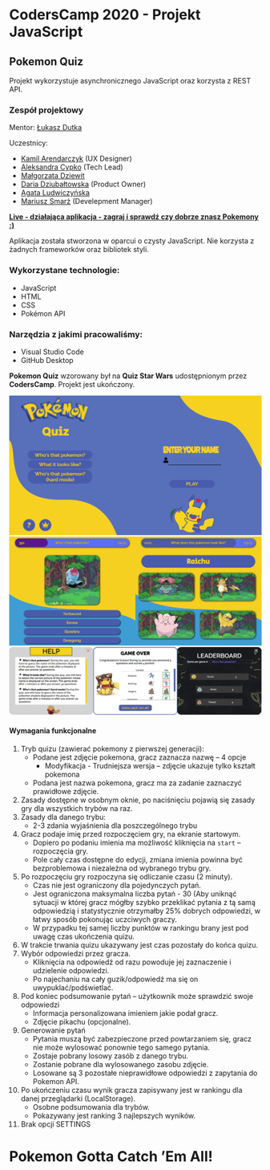 # CodersCamp 2020 - Projekt JavaScript
## Pokemon Quiz
Projekt wykorzystuje asynchronicznego JavaScript oraz korzysta z REST API.

### Zespół projektowy
Mentor:
[Łukasz Dutka](https://github.com/lukaszdutka)

Uczestnicy:
* [Kamil Arendarczyk](https://github.com/arendarczyk) (UX Designer)
* [Aleksandra Cypko](https://github.com/AleksandraCyp) (Tech Lead)
* [Małgorzata Dziewit](https://github.com/memeraki)
* [Daria Dziubałtowska](https://github.com/daria305) (Product Owner)
* [Agata Ludwiczyńska](https://github.com/AgataLudwiczynska)
* [Mariusz Smarż](https://github.com/mariusz-sm) (Develepment Manager)

**[Live - działająca aplikacja - zagraj i sprawdź czy dobrze znasz Pokemony :)](https://lukaszdutka.github.io/CodersCamp2020.Project.JavaScript.pokemonquiz/)**

Aplikacja została stworzona w oparcui o czysty JavaScript. Nie korzysta z żadnych frameworków oraz bibliotek styli. 

### Wykorzystane technologie:
- JavaScript
- HTML
- CSS
- Pokémon API

### Narzędzia z jakimi pracowaliśmy:
- Visual Studio Code
- GitHub Desktop

**Pokemon Quiz** wzorowany był na **Quiz Star Wars** udostępnionym przez **CodersCamp**.
Projekt jest ukończony.

![Pokemon Quiz - start screen](./static/assets/readme-images/startscreen.png)
![Pokemon Quiz - game screen](./static/assets/readme-images/gamescreen.png)
![Pokemon Quiz - help / summary / leaderboard screen](./static/assets/readme-images/modalsscreen.png)

#### Wymagania funkcjonalne

1. Tryb quizu (zawierać pokemony z pierwszej generacji):
    - Podane jest zdjęcie pokemona, gracz zaznacza nazwę – 4 opcje
        - Modyfikacja - Trudniejsza wersja – zdjęcie ukazuje tylko kształt pokemona
    - Podana jest nazwa pokemona, gracz ma za zadanie zaznaczyć prawidłowe zdjęcie. 
2. Zasady dostępne w osobnym oknie, po naciśnięciu pojawią się zasady gry dla wszystkich trybów na raz.
3. Zasady dla danego trybu:
    - 2-3 zdania wyjaśnienia dla poszczególnego trybu
4. Gracz podaje imię przed rozpoczęciem gry, na ekranie startowym. 
    - Dopiero po podaniu imienia ma możliwość kliknięcia na `start` – rozpoczęcia gry. 
    - Pole cały czas dostępne do edycji, zmiana imienia powinna być bezproblemowa i niezależna od wybranego trybu gry.
5. Po rozpoczęciu gry rozpoczyna się odliczanie czasu (2 minuty).
    - Czas nie jest ograniczony dla pojedynczych pytań.
    - Jest ograniczona maksymalna liczba pytań - 30 (Aby uniknąć sytuacji w której gracz mógłby szybko przeklikać pytania z tą samą odpowiedzią i statystycznie otrzymałby 25% dobrych odpowiedzi, w łatwy sposób pokonując uczciwych graczy.
    - W przypadku tej samej liczby punktów w rankingu brany jest pod uwagę czas ukończenia quizu.
6. W trakcie trwania quizu ukazywany jest czas pozostały do końca quizu.
7. Wybór odpowiedzi przez gracza.
    - Kliknięcia na odpowiedź od razu powoduje jej zaznaczenie i udzielenie odpowiedzi.
    - Po najechaniu na cały guzik/odpowiedź ma się on uwypuklać/podświetlać.
8. Pod koniec podsumowanie pytań – użytkownik może sprawdzić swoje odpowiedzi
    - Informacja personalizowana imieniem jakie podał gracz.
    - Zdjęcie pikachu (opcjonalne).
9. Generowanie pytań
    - Pytania muszą być zabezpieczone przed powtarzaniem się, gracz nie może wylosować ponownie tego samego pytania.
    - Zostaje pobrany losowy zasób z danego trybu.
    - Zostanie pobrane dla wylosowanego zasobu zdjęcie.
    - Losowane są 3 pozostałe nieprawidłowe odpowiedzi z zapytania do Pokemon API.
10. Po ukończeniu czasu wynik gracza zapisywany jest w rankingu dla danej przeglądarki (LocalStorage).
    - Osobne podsumowania dla trybów.
    - Pokazywany jest ranking 3 najlepszych wyników.
11. Brak opcji SETTINGS

# **Pokemon Gotta Catch ’Em All!**